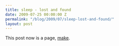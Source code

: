 ```yaml
---
title: sleep - lost and found
date: 2009-07-25 00:00:00 Z
permalink: "/blog/2009/07/sleep-lost-and-found/"
layout: post
---
```


This post now is a page, [make](/make/).

